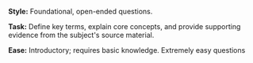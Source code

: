 **Style:** Foundational, open-ended questions.

**Task:** Define key terms, explain core concepts, and provide supporting evidence from the subject's source material.

**Ease:** Introductory; requires basic knowledge. Extremely easy questions